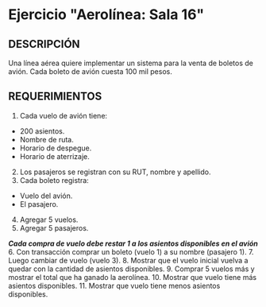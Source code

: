# Ejercicio "Aerolínea: Sala 16"

## DESCRIPCIÓN
Una línea aérea quiere implementar un sistema para la venta de boletos de avión. Cada boleto de avión cuesta 100 mil pesos.

## REQUERIMIENTOS

1. Cada vuelo de avión tiene:    
  - 200 asientos.    
  - Nombre de ruta.    
  - Horario de despegue.    
  - Horario de aterrizaje.    
2. Los pasajeros se registran con su RUT, nombre y apellido.
3. Cada boleto registra:    
  - Vuelo del avión.    
  - El pasajero.    
4. Agregar 5 vuelos.
5. Agregar 5 pasajeros.   

***Cada compra de vuelo debe restar 1 a los asientos disponibles en el avión***
6. Con transacción comprar un boleto (vuelo 1) a su nombre (pasajero 1).
7. Luego cambiar de vuelo (vuelo 3).
8. Mostrar que el vuelo inicial vuelva a quedar con la cantidad de asientos disponibles.
9. Comprar 5 vuelos más y mostrar el total que ha ganado la aerolínea.
10. Mostrar que vuelo tiene más asientos disponibles.
11. Mostrar que vuelo tiene menos asientos disponibles.
